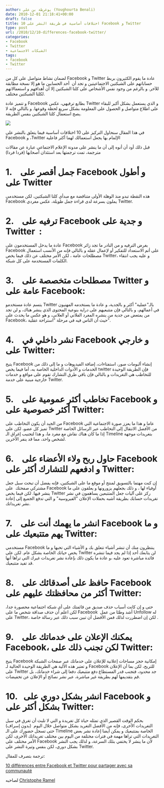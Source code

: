 ```yaml
---
author: يوغرطة بن علي (Youghourta Benali)
date: 2010-12-01 21:18:41+00:00
draft: false
title: 10 اختلافات أساسية في طريقة النشر على Facebook و Twitter
type: post
url: /2010/12/10-differences-facebook-twitter/
categories:
- Facebook
- Twitter
- الشبكات الاجتماعية
tags:
- facebook
- Twitter
---
```


لضمان نشاط متواصل على كل من Facebook و Twitter عادة ما يقوم الكثيرون بربط حساباتهم على الشبكتين الاجتماعيتين و تجد أن  أحد الحسابين ما هو إلا نسخة مطابقة للآخر. و بالرغم من وجود نفس الأشخاص على كلتا الشبكتين إلا أن أهدافهم و استعمالاتهم لكلتا الشبكتين مختلف.

و تتميز عادة Facebook بطابع ترفيهي، عكس Twitter و الذي يستعمل بشكل أكبر للبقاء على اطلاع متواصل و الحصول على المعلومة بشكل سريع لحظة وقوعها. و بالتالي فإنه لا يصح استعمال كلتا الشبكتين بنفس الطريقة.

[![](https://socialmedia4arab.com/wp-content/uploads/2010/12/twitter-facebook.jpg)
](https://socialmedia4arab.com/2010/12/10-differences-facebook-twitter)

في هذا المقال سنحاول التركيز على 10 اختلافات أساسية فيما يتعلق بالنشر على Facebook و ،Twitter الإلمام بها يجعل استعمالك لهما أكثر فاعلية

قبل ذلك أود أن أنوه إلى أن ما ينشر على مدونة الإعلام الاجتماعي عبارة عن مقالات مترجمة، تمت ترجمتها بعد استئذان أصحابها (فردا فردا)

<!-- more -->


# 1.    جمل أقصر على Facebook و أطول على Twitter


هذه النقطة تبدو منذ الوهلة الأولى متناقضة مع مبدأي كلتا الشبكتين، لكن مستخدمي Facebook يملون بسرعة لدى قراءة جمل طويلة، عكس مغردي Twitter.


# 2.    ترفيه على Facebook و جدية على Twitter  :


عادة ما يدخل المستخدمون على Facebook بغرض الترفيه و من النادر ما تجد زائر Facebook على أتم الاستعداد للتفكير أو لإعمال عقله و بالتالي فإنه من الأنسب استعمال مصطلحات عامة ، لكن الأمر مختلف عن ذلك فيما يخص Twitter، و عليه يجب انتقاء الكلمات المستخدمة على كل شبكة.


# 3.    مصطلحات متخصصة على Twitter و عامة على Facebook:


يتسم عادة مستخدمو Twitter بالـ"عملية" أكثر و بالجدية، و عادة ما يستخدمه المهنيون في أعمالهم، و بالتالي فإن متتبعيهم على دراية بنوعية المحتوى الذي ينشر هناك، و لن تجد من يمتعض من جدية من ينشره المغرد الفلاني أو العلاني، و هو عكس ما يحدث على Facebook، حيث أن الناس فيه في مرحلة "استراحة عقلية".


# 4.    نشر داخلي في Facebook و خارجي على Twitter:


يتيح Facebook إنشاء ألبومات صور، استفتاءات، إضافة الفيديوهات و ما إلى ذلك من الخدمات و الأدوات الداخلية الخاصة به، أما فيما يخص twitter فإن الطريقة الوحيدة للتخاطب هي التغريدات و بالتالي فإن باقي طرق التشارك تقوم على مواقع و خدمات خارجية مبنية على خدمة Twitter.


# 5.    تخاطب أكثر عمومية على Facebook و أكثر خصوصية على Twitter:


من الجيد أن يكون التخاطب على Facebook عاما و هذا ما يعزز صورة الاجتماعية التي تميز كل عضو، لكن على Twitter من الأفضل الانتقال إلى التخاطب عبر الرسائل الخاصة إذا ما كان هناك نقاش مع مغرد ما، و هذا لتجنيب إغراق الـ Timeline بتغريدات موجهة لشخص واحد، مما قد ينفر الآخرين.


# 6.    حاول ربح ولاء الأعضاء على Facebook و ادفعهم للتشارك أكثر على Twitter:


إن كنت مهتما بالتسويق لمنتج أو موقع ما على الشبكتين، فإنه يفضل أن تبحث سبل جعل مشتركي صفحتك  على Facebook أوفياء لها ، و ذلك بجعلهم يزورونها و يعلقون على ما ينشر فيها. لكن فيما يخص Twitter ركز على آليات جعل المتتبعين يساهمون في نشر تغريدات حسابك بطريقة أشبه بحملات الإعلان "الفيروسية" و التي تدفع الجميع إلى إعادة نشر تغريداتك.


# 7.    انشر ما يهمك أنت على Facebook و ما يهم متتبعيك على Twitter:


مستخدمي Facebook ينتظرون منك أن تنشر أشياء تتعلق بك و الأشياء التي تحبها و ما يخص حياتك الخاصة بشكل عام. لكن على Twitter لن يتابعك أحد إذا لم يجد فيما تنشره فائدة مباشرة تعود عليه ،و عادة ما يكون ذلك بإعادة نشر تغريدات غيرك التي تراها أنها قد تفيد متتبعيك.


# 8.    حافظ على أصدقائك على Facebook أكثر من محافظتك عليهم على Twitter:


حتى و إن كانت أسباب حذف صديق من قائمتك على أي شبكة اجتماعية محصورة جدا، لكن اعلم أن حذف صداقة شخص ما على Facebook  أشد وطئا من عمل Unfollow له على Twitter، لكن إن اضطررت لذلك فمن الأفضل أن تبين سبب ذلك عبر رسالة خاصة .


# 9.    يمكنك الإعلان على خدماتك على Facebook، لكن تجنب ذلك على Twitter:


يتيح Facebook إمكانية حجز مساحات إعلانية للإعلان على خدماتك عبر صفحات الشبكة و تعتبر هذه الآلية هي الطريقة الوحيدة الحالية لـ Facebook للتربح، لكن بما أن الإعلان على Twitter جد محدود، فتجنب قدر المستطاع دفع متتبعيك دفعا إلى شراء خدماتك، بل قم بتقديمها لهم بطريقة غير مباشرة، عبر نشر نصائح أو الإعلان عن تخفيضات.


# 10.   انشر بشكل دوري على Facebook و بشكل أكثر على Twitter:


بحكم الوقت القصير الذي تمثله حياة كل تغريدة و التي لا تلبث أن تغرق في سيل التغريدات الأخرى، فإنه من الأفضل التغريد بشكل متواصل خلال اليوم  (بدون إسراف) حتى تسجل حضورك على الـ Timeline الخاصة بمتتبعيك و يمكن أيضا إعادة نشر بعض التغريدات التي تراها مهمة في فترات مختلفة من اليوم بين مختلف تغريداتك الأخرى، لكن الأمر مختلف على Facebook لأن ما ينشر لا يختفي بتلك السرعة، و لذلك يجب النشر بشكل دوري، لكن بنفس وتيرة النشر على Twitter.

ترجمة بتصرف للمقال:

[10 différences entre Facebook et Twitter pour partager avec sa communauté](http://www.kriisiis.fr/index.php/10-differences-entre-facebook-et-twitter-pour-partager-avec-sa-communaute/)

لصاحبه [Christophe Ramel](http://twitter.com/Kriisiis)

